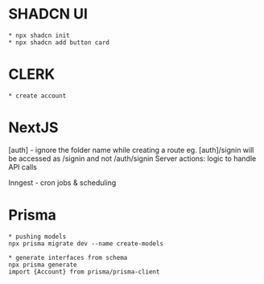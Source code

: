 # SHADCN UI
    * npx shadcn init
    * npx shadcn add button card

# CLERK
    * create account

# NextJS
[auth] - ignore the folder name while creating a route
eg. [auth]/signin will be accessed as /signin and not /auth/signin
Server actions: logic to handle API calls

Inngest - cron jobs & scheduling

# Prisma
    * pushing models
    npx prisma migrate dev --name create-models

    * generate interfaces from schema
    npx prisma generate
    import {Account} from prisma/prisma-client
